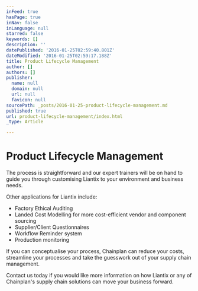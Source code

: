 ```yaml
---
inFeed: true
hasPage: true
inNav: false
inLanguage: null
starred: false
keywords: []
description: ''
datePublished: '2016-01-25T02:59:40.801Z'
dateModified: '2016-01-25T02:59:17.188Z'
title: Product Lifecycle Management
author: []
authors: []
publisher:
  name: null
  domain: null
  url: null
  favicon: null
sourcePath: _posts/2016-01-25-product-lifecycle-management.md
published: true
url: product-lifecycle-management/index.html
_type: Article

---
```

# Product Lifecycle Management

The process is straightforward and our expert trainers will be on hand to guide you through customising Liantix to your environment and business needs.

Other applications for Liantix include:

* Factory Ethical Auditing 
* Landed Cost Modelling for more cost-efficient vendor and component sourcing
* Supplier/Client Questionnaires
* Workflow Reminder system
* Production monitoring 

If you can conceptualise your process, Chainplan can reduce your costs, streamline your processes and take the guesswork out of your supply chain management.

Contact us today if you would like more information on how Liantix or any of Chainplan's supply chain solutions can move your business forward.